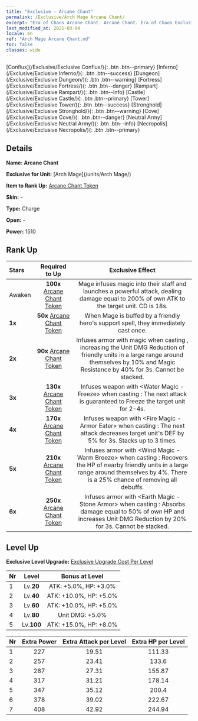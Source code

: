 ```yaml
---
title: "Exclusive - Arcane Chant"
permalink: /Exclusive/Arch Mage Arcane Chant/
excerpt: "Era of Chaos Arcane Chant. Arcane Chant. Era of Chaos Exclusive Arcane Chant. Arch Mage Exclusive."
last_modified_at: 2021-03-04
locale: en
ref: "Arch Mage Arcane Chant.md"
toc: false
classes: wide
---
```

 [Conflux](/Exclusive/Exclusive Conflux/){: .btn .btn--primary} [Inferno](/Exclusive/Exclusive Inferno/){: .btn .btn--success} [Dungeon](/Exclusive/Exclusive Dungeon/){: .btn .btn--warning} [Fortress](/Exclusive/Exclusive Fortress/){: .btn .btn--danger} [Rampart](/Exclusive/Exclusive Rampart/){: .btn .btn--info} [Castle](/Exclusive/Exclusive Castle/){: .btn .btn--primary} [Tower](/Exclusive/Exclusive Tower/){: .btn .btn--success} [Stronghold](/Exclusive/Exclusive Stronghold/){: .btn .btn--warning} [Cove](/Exclusive/Exclusive Cove/){: .btn .btn--danger} [Neutral Army](/Exclusive/Exclusive Neutral Army/){: .btn .btn--info} [Necropolis](/Exclusive/Exclusive Necropolis/){: .btn .btn--primary} 

## Details
 **Name: Arcane Chant** 

 **Exclusive for Unit:** [Arch Mage](/units/Arch Mage/) 

 **Item to Rank Up:** [Arcane Chant Token](/Items/con_124/)

 **Skin:** -

 **Type:** Charge

 **Open:** -

 **Power:** 1510

## Rank Up

  |     Stars    |  Required to Up | Exclusive Effect |
  |:-------------|:---------------:|:---------------:|
  |  Awaken  | **100x** [Arcane Chant Token](/Items/con_124/) | <Infuse Magic> Mage infuses magic into their staff and launches a powerful attack, dealing damage equal to 200% of own ATK to the target unit. CD is 18s. |
  | **1x** <i class="fas fa-star"/> | **50x** [Arcane Chant Token](/Items/con_124/) | <Magic Awakening> When Mage is buffed by a friendly hero's support spell, they immediately cast <Infuse Magic> once. |
  | **2x** <i class="fas fa-star"/> | **90x** [Arcane Chant Token](/Items/con_124/) | Infuses armor with magic when casting <Infuse Magic>, increasing the Unit DMG Reduction of friendly units in a large range around themselves by 10% and Magic Resistance by 40% for 3s. Cannot be stacked. |
  | **3x** <i class="fas fa-star"/> | **130x** [Arcane Chant Token](/Items/con_124/) | Infuses weapon with <Water Magic - Freeze> when casting <Infuse Magic>: The next attack is guaranteed to Freeze the target unit for 2-4s. |
  | **4x** <i class="fas fa-star"/> | **170x** [Arcane Chant Token](/Items/con_124/) | Infuses weapon with <Fire Magic - Armor Eater> when casting <Infuse Magic>: The next attack decreases target unit's DEF by 5% for 3s. Stacks up to 3 times. |
  | **5x** <i class="fas fa-star"/> | **210x** [Arcane Chant Token](/Items/con_124/) | Infuses armor with <Wind Magic - Warm Breeze> when casting <Infuse Magic>: Recovers the HP of nearby friendly units in a large range around themselves by 4%. There is a 25% chance of removing all debuffs. |
  | **6x** <i class="fas fa-star"/> | **250x** [Arcane Chant Token](/Items/con_124/) | Infuses armor with <Earth Magic - Stone Armor> when casting <Infuse Magic>: Absorbs damage equal to 50% of own HP and increases Unit DMG Reduction by 20% for 3s. Cannot be stacked. |


## Level Up
 **Exclusive Level Upgrade:** [Exclusive Upgrade Cost Per Level](/Exclusive/ExclusiveUpgradeCostPerLevel/)

  |  Nr  |   Level  | Bonus at Level |
  |:-----|:--------:|:--------------:|
  | 1 | Lv.**20** | ATK: +5.0%, HP: +3.0% |
  | 2 | Lv.**40** | ATK: +10.0%, HP: +5.0% |
  | 3 | Lv.**60** | ATK: +10.0%, HP: +5.0% |
  | 4 | Lv.**80** | Unit DMG: +5.0% |
  | 5 | Lv.**100** | ATK: +15.0%, HP: +8.0% |


  |  Nr  |  Extra Power | Extra Attack per Level | Extra HP per Level |
  |:-----|:--------:|:--------:|:--------:|
  | 1 | 227 | 19.51 | 111.33 |
  | 2 | 257 | 23.41 | 133.6 |
  | 3 | 287 | 27.31 | 155.87 |
  | 4 | 317 | 31.21 | 178.14 |
  | 5 | 347 | 35.12 | 200.4 |
  | 6 | 378 | 39.02 | 222.67 |
  | 7 | 408 | 42.92 | 244.94 |


